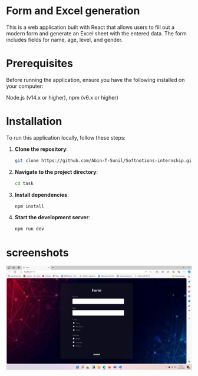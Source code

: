# Form and Excel generation

This is a web application built with React that allows users to fill out a modern form and generate an Excel sheet with the entered data. The form includes fields for name, age, level, and gender.

# Prerequisites

Before running the application, ensure you have the following installed on your computer:

Node.js (v14.x or higher),
npm (v6.x or higher)

# Installation

To run this application locally, follow these steps:

1. **Clone the repository**: 
    ```bash
    git clone https://github.com/Abin-T-Sunil/Softnotions-internship.git
    ```

2. **Navigate to the project directory**:
    ```bash
    cd task
    ```

3. **Install dependencies**:
    ```bash
    npm install
    ```

4. **Start the development server**:
    ```bash
    npm run dev
    ```
# screenshots
![Form Preview](images/form_preview.png)
   
